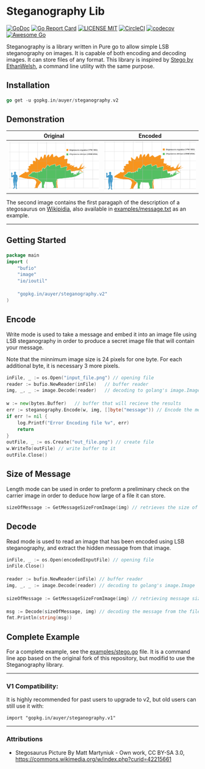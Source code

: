 # Steganography Lib

[![GoDoc](https://godoc.org/github.com/golang/gddo?status.svg)](http://godoc.org/github.com/auyer/steganography)
[![Go Report Card](https://goreportcard.com/badge/github.com/auyer/steganography)](https://goreportcard.com/report/github.com/auyer/steganography)
[![LICENSE MIT](https://img.shields.io/badge/license-MIT-brightgreen.svg)](https://img.shields.io/badge/license-MIT-brightgreen.svg)
[![CircleCI](https://circleci.com/gh/auyer/steganography.svg?style=svg)](https://circleci.com/gh/auyer/steganography)
[![codecov](https://codecov.io/gh/auyer/steganography/branch/master/graph/badge.svg)](https://codecov.io/gh/auyer/steganography)
[![Awesome Go](https://cdn.rawgit.com/sindresorhus/awesome/d7305f38d29fed78fa85652e3a63e154dd8e8829/media/badge.svg)](https://github.com/avelino/awesome-go)

Steganography is a library written in Pure go to allow simple LSB steganography on images. It is capable of both encoding and decoding images. It can store files of any format.
This library is inspired by [Stego by EthanWelsh](https://github.com/EthanWelsh/Stego), a command line utility with the same purpose.

## Installation
```go
go get -u gopkg.in/auyer/steganography.v2
```

## Demonstration

| Original              |Encoded           |
| -------------------- | ------------------|
| ![Original File](examples/stegosaurus.png)  | ![Encoded File](examples/encoded_stegosaurus.png)

The second image contains the first paragaph of the description of a stegosaurus on [Wikipidia](https://en.wikipedia.org/wiki/Stegosaurus), also available in [examples/message.txt](https://raw.githubusercontent.com/auyer/steganography/master/examples/message.txt) as an example.

------
Getting Started
------
```go
package main
import (
    "bufio"
    "image"
    "io/ioutil"

    "gopkg.in/auyer/steganography.v2"
)
```

Encode
------
Write mode is used to take a message and embed it into an image file using LSB steganography in order to produce a secret image file that will contain your message.

Note that the minnimum image size is 24 pixels for one byte. For each additional byte, it is necessary 3 more pixels.

```go
inFile, _ := os.Open("input_file.png") // opening file
reader := bufio.NewReader(inFile)   // buffer reader 
img, _, _ := image.Decode(reader)   // decoding to golang's image.Image

w := new(bytes.Buffer)   // buffer that will recieve the results
err := steganography.Encode(w, img, []byte("message")) // Encode the message into the image
if err != nil {
    log.Printf("Error Encoding file %v", err)
    return
}
outFile, _ := os.Create("out_file.png") // create file
w.WriteTo(outFile) // write buffer to it
outFile.Close()
```

Size of Message
------
Length mode can be used in order to preform a preliminary check on the carrier image in order to deduce how large of a file it can store.

```go
sizeOfMessage := GetMessageSizeFromImage(img) // retrieves the size of the encoded message
```

Decode
-----
Read mode is used to read an image that has been encoded using LSB steganography, and extract the hidden message from that image.

```go
inFile, _ := os.Open(encodedInputFile) // opening file
inFile.Close()

reader := bufio.NewReader(inFile) // buffer reader 
img, _, _ := image.Decode(reader) // decoding to golang's image.Image

sizeOfMessage := GetMessageSizeFromImage(img) // retrieving message size to decode in the next line

msg := Decode(sizeOfMessage, img) // decoding the message from the file
fmt.Println(string(msg))

```

Complete Example
------
For a complete example, see the [examples/stego.go](examples/stego.go) file. It is a command line app based on the original fork of this repository, but modifid to use the Steganography library.

----
### V1 Compatibility:

It is highly recommended for past users to upgrade to v2, but old users can still use it with: 
```
import "gopkg.in/auyer/steganography.v1"
```

-----
### Attributions
 - Stegosaurus Picture By Matt Martyniuk - Own work, CC BY-SA 3.0, https://commons.wikimedia.org/w/index.php?curid=42215661
